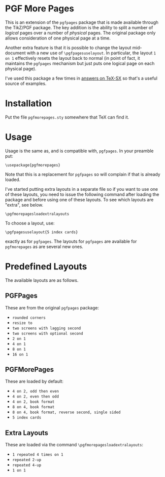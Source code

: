 # PGF More Pages

This is an extension of the `pgfpages` package that is made available through
the TikZ/PGF package.
The key addition is the ability to split a number of *logical* pages over a
number of *physical* pages.
The original package only allows consideration of one physical page at a time.

Another extra feature is that it is possible to change the layout
mid-document with a new use of `\pgfpagesuselayout`.
In particular, the layout `1 on 1` effectively resets the layout back
to normal (in point of fact, it maintains the `pgfpages` mechanism but
just puts one logical page on each physical page).

I've used this package a few times in [answers on
TeX-SX](https://tex.stackexchange.com/search?q=pgfmorepages) so that's
a useful source of examples.

# Installation

Put the file `pgfmorepages.sty` somewhere that TeX can find it.

# Usage

Usage is the same as, and is compatible with, `pgfpages`.  In your preamble
put:

~~~
\usepackage{pgfmorepages}
~~~

Note that this is a replacement for `pgfpages` so will complain if that is
already loaded.

I've started putting extra layouts in a separate file so if you want to
use one of these layouts, you need to issue the following command after
loading the package and before using one of these layouts.  To see
which layouts are "extra", see below.

~~~
\pgfmorepagesloadextralayouts
~~~

To choose a layout, use:

~~~
\pgfpagesuselayout{5 index cards}
~~~

exactly as for `pgfpages`.  The layouts for `pgfpages` are available for
`pgfmorepages` as are several new ones.

# Predefined Layouts

The available layouts are as follows.

## PGFPages

These are from the original `pgfpages` package:

* `rounded corners`
* `resize to`
* `two screens with lagging second`
* `two screens with optional second`
* `2 on 1`
* `4 on 1`
* `8 on 1`
* `16 on 1`

## PGFMorePages

These are loaded by default:

* `4 on 2, odd then even`
* `4 on 2, even then odd`
* `4 on 2, book format`
* `8 on 4, book format`
* `8 on 4, book format, reverse second, single sided`
* `5 index cards`

## Extra Layouts

These are loaded via the command
`\pgfmorepagesloadextralayouts`:

* `1 repeated 4 times on 1`
* `repeated 2-up`
* `repeated 4-up`
* `1 on 1`

